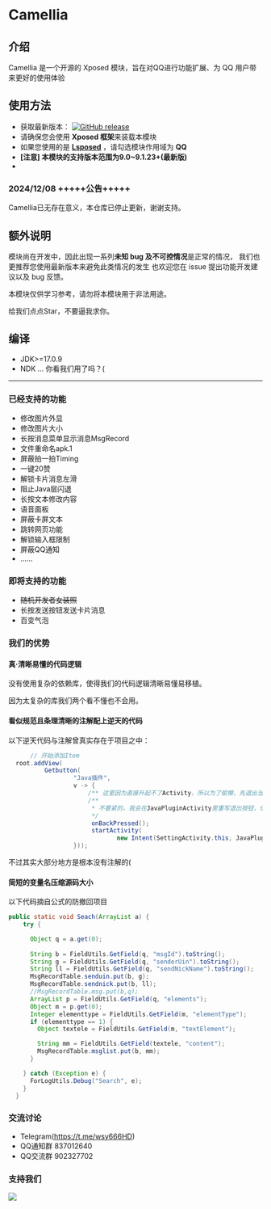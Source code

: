 # Camellia

## 介绍

Camellia 是一个开源的 Xposed 模块，旨在对QQ进行功能扩展、为 QQ 用户带来更好的使用体验

## 使用方法

- 获取最新版本： [![GitHub release](https://img.shields.io/github/release/Jasmine2008xyz/Camellia.svg)](https://github.com/Jasmine2008xyz/Camellia/releases/latest)
- 请确保您会使用 **Xposed 框架**来装载本模块
- 如果您使用的是 **[Lsposed](https://github.com/LSPosed/LSPosed)** ，请勾选模块作用域为 **QQ**
- **[注意] 本模块的支持版本范围为9.0~9.1.23+(最新版)**
- 
### 2024/12/08 +++++公告+++++
Camellia已无存在意义，本仓库已停止更新，谢谢支持。


## 额外说明

模块尚在开发中，因此出现一系列**未知 bug 及不可控情况**是正常的情况， 我们也更推荐您使用最新版本来避免此类情况的发生
也欢迎您在 issue  提出功能开发建议以及 bug 反馈。

本模块仅供学习参考，请勿将本模块用于非法用途。

给我们点点Star，不要逼我求你。

## 编译
- JDK>=17.0.9
- NDK ... 你看我们用了吗？(

------------

### 已经支持的功能
- 修改图片外显
- 修改图片大小
- 长按消息菜单显示消息MsgRecord
- 文件重命名apk.1
- 屏蔽拍一拍Timing
- 一键20赞
- 解锁卡片消息左滑
- 阻止Java层闪退
- 长按文本修改内容
- 语音面板
- 屏蔽卡屏文本
- 跳转网页功能
- 解锁输入框限制
- 屏蔽QQ通知
- ......

### 即将支持的功能
- ~~随机开发者女装照~~
- 长按发送按钮发送卡片消息
- 百变气泡


### 我们的优势

#### 真·清晰易懂的代码逻辑
没有使用复杂的依赖库，使得我们的代码逻辑清晰易懂易移植。

因为太复杂的库我们两个看不懂也不会用。

#### 看似规范且条理清晰的注解配上逆天的代码

以下逆天代码与注解曾真实存在于项目之中：
```java
      // 开始添加Item
  root.addView(
          Getbutton(
                  "Java插件",
                  v -> {
                      /** 这里因为直接升起不了Activity，所以为了偷懒，先退出当前活动 **/
                      /**
                       * 不要紧的，我会在JavaPluginActivity里重写退出按钮，他们就只有返回键可以按，退出后自动升回来，反正速度很快他们看不出来
                       */
                       onBackPressed();                         
                       startActivity(
                              new Intent(SettingActivity.this, JavaPluginActivity.class));
                  }));
``` 
不过其实大部分地方是根本没有注解的(

#### 简短的变量名压缩源码大小
以下代码摘自公式的防撤回项目
```java
public static void Seach(ArrayList a) {
    try {

      Object q = a.get(0);
            
      String b = FieldUtils.GetField(q, "msgId").toString();
      String g = FieldUtils.GetField(q, "senderUin").toString();
      String ll = FieldUtils.GetField(q, "sendNickName").toString();
      MsgRecordTable.senduin.put(b, g);
      MsgRecordTable.sendnick.put(b, ll);
      //MsgRecordTable.msg.put(b,q);
      ArrayList p = FieldUtils.GetField(q, "elements");
      Object m = p.get(0);
      Integer elementtype = FieldUtils.GetField(m, "elementType");
      if (elementtype == 1) {
        Object textele = FieldUtils.GetField(m, "textElement");

        String mm = FieldUtils.GetField(textele, "content");
        MsgRecordTable.msglist.put(b, mm);
      }

    } catch (Exception e) {
      ForLogUtils.Debug("Search", e);
    }
  }
```



### 交流讨论
- Telegram(https://t.me/wsy666HD)
- QQ通知群 837012640
- QQ交流群 902327702


### 支持我们
![](http://103.24.204.23/lzj/赞助码.jpg)

